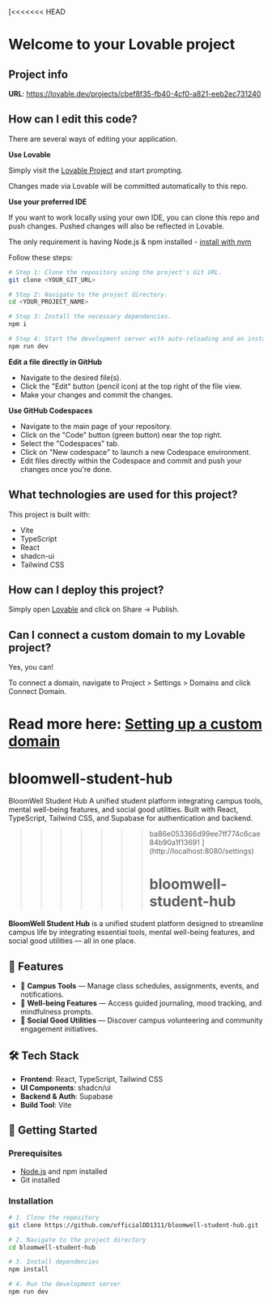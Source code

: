 [<<<<<<< HEAD
# Welcome to your Lovable project

## Project info

**URL**: https://lovable.dev/projects/cbef8f35-fb40-4cf0-a821-eeb2ec731240

## How can I edit this code?

There are several ways of editing your application.

**Use Lovable**

Simply visit the [Lovable Project](https://lovable.dev/projects/cbef8f35-fb40-4cf0-a821-eeb2ec731240) and start prompting.

Changes made via Lovable will be committed automatically to this repo.

**Use your preferred IDE**

If you want to work locally using your own IDE, you can clone this repo and push changes. Pushed changes will also be reflected in Lovable.

The only requirement is having Node.js & npm installed - [install with nvm](https://github.com/nvm-sh/nvm#installing-and-updating)

Follow these steps:

```sh
# Step 1: Clone the repository using the project's Git URL.
git clone <YOUR_GIT_URL>

# Step 2: Navigate to the project directory.
cd <YOUR_PROJECT_NAME>

# Step 3: Install the necessary dependencies.
npm i

# Step 4: Start the development server with auto-reloading and an instant preview.
npm run dev
```

**Edit a file directly in GitHub**

- Navigate to the desired file(s).
- Click the "Edit" button (pencil icon) at the top right of the file view.
- Make your changes and commit the changes.

**Use GitHub Codespaces**

- Navigate to the main page of your repository.
- Click on the "Code" button (green button) near the top right.
- Select the "Codespaces" tab.
- Click on "New codespace" to launch a new Codespace environment.
- Edit files directly within the Codespace and commit and push your changes once you're done.

## What technologies are used for this project?

This project is built with:

- Vite
- TypeScript
- React
- shadcn-ui
- Tailwind CSS

## How can I deploy this project?

Simply open [Lovable](https://lovable.dev/projects/cbef8f35-fb40-4cf0-a821-eeb2ec731240) and click on Share -> Publish.

## Can I connect a custom domain to my Lovable project?

Yes, you can!

To connect a domain, navigate to Project > Settings > Domains and click Connect Domain.

Read more here: [Setting up a custom domain](https://docs.lovable.dev/tips-tricks/custom-domain#step-by-step-guide)
=======
# bloomwell-student-hub
BloomWell Student Hub A unified student platform integrating campus tools, mental well-being features, and social good utilities. Built with React, TypeScript, Tailwind CSS, and Supabase for authentication and backend.
>>>>>>> ba86e053366d99ee7ff774c6cae84b90a1f13691
](http://localhost:8080/settings)
>>>>>>>
>>>>>>> # bloomwell-student-hub

**BloomWell Student Hub** is a unified student platform designed to streamline campus life by integrating essential tools, mental well-being features, and social good utilities — all in one place.

## 🌟 Features

- 📅 **Campus Tools** — Manage class schedules, assignments, events, and notifications.
- 🧠 **Well-being Features** — Access guided journaling, mood tracking, and mindfulness prompts.
- 🌱 **Social Good Utilities** — Discover campus volunteering and community engagement initiatives.

## 🛠️ Tech Stack

- **Frontend**: React, TypeScript, Tailwind CSS
- **UI Components**: shadcn/ui
- **Backend & Auth**: Supabase
- **Build Tool**: Vite

## 🚀 Getting Started

### Prerequisites

- [Node.js](https://nodejs.org/) and npm installed
- Git installed

### Installation

```bash
# 1. Clone the repository
git clone https://github.com/officialDD1311/bloomwell-student-hub.git

# 2. Navigate to the project directory
cd bloomwell-student-hub

# 3. Install dependencies
npm install

# 4. Run the development server
npm run dev
